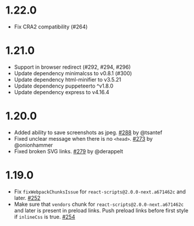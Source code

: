 # 1.22.0

- Fix CRA2 compatibility (#264)

# 1.21.0

- Support in browser redirect (#292, #294, #296)
- Update dependency minimalcss to v0.8.1 (#300)
- Update dependency html-minifier to v3.5.21
- Update dependency puppeteerto ^v1.8.0
- Update dependency express to v4.16.4

# 1.20.0

- Added ability to save screenshots as jpeg. [#288](https://github.com/stereobooster/react-snap/pull/288) by @tsantef
- Fixed unclear message when there is no `<head>`. [#273](https://github.com/stereobooster/react-snap/pull/273) by @onionhammer
- Fixed broken SVG links. [#279](https://github.com/stereobooster/react-snap/pull/279) by @derappelt

# 1.19.0

- Fix `fixWebpackChunksIssue` for `react-scripts@2.0.0-next.a671462c` and later. [#252](https://github.com/stereobooster/react-snap/pull/252)
- Make sure that `vendors` chunk for `react-scripts@2.0.0-next.a671462c` and later is present in preload links. Push preload links before first style if `inlineCss` is true. [#254](https://github.com/stereobooster/react-snap/pull/254)
